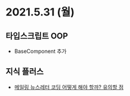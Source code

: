 # 2021.5.31 (월)

## 타입스크립트 OOP

- BaseComponent 추가

## 지식 플러스

- [메일링 뉴스레터 코딩 어떻게 해야 할까? 유의할 점](https://blue2310.tistory.com/3294)
